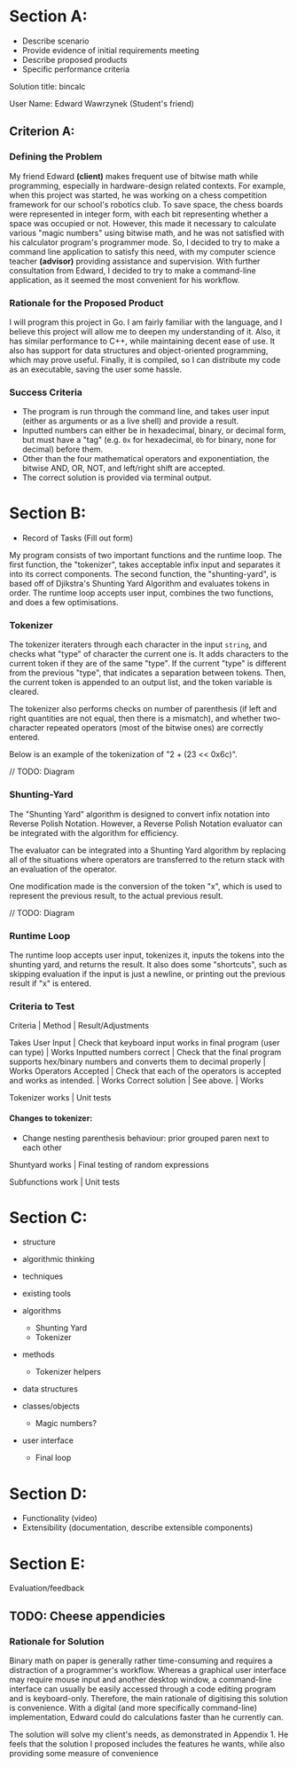 # Section A: 
- Describe scenario
- Provide evidence of initial requirements meeting
- Describe proposed products
- Specific performance criteria

Solution title: bincalc

User Name: Edward Wawrzynek (Student's friend)

## Criterion A:
### Defining the Problem
My friend Edward **(client)** makes frequent use of bitwise math while programming, especially in hardware-design related contexts. For example, when this project was started, he was working on a chess competition framework for our school's robotics club. To save space, the chess boards were represented in integer form, with each bit representing whether a space was occupied or not. However, this made it necessary to calculate various "magic numbers" using bitwise math, and he was not satisfied with his calculator program's programmer mode. So, I decided to try to make a command line application to satisfy this need, with my computer science teacher **(advisor)** providing assistance and supervision. With further consultation from Edward, I decided to try to make a command-line application, as it seemed the most convenient for his workflow. 

### Rationale for the Proposed Product
I will program this project in Go. I am fairly familiar with the language, and I believe this project will allow me to deepen my understanding of it. Also, it has similar performance to C++, while maintaining decent ease of use. It also has support for data structures and object-oriented programming, which may prove useful. Finally, it is compiled, so I can distribute my code as an executable, saving the user some hassle.

### Success Criteria
- The program is run through the command line, and takes user input (either as arguments or as a live shell) and provide a result.
- Inputted numbers can either be in hexadecimal, binary, or decimal form, but must have a "tag" (e.g. ``0x`` for hexadecimal, ``0b`` for binary, none for decimal) before them.
- Other than the four mathematical operators and exponentiation, the bitwise AND, OR, NOT, and left/right shift are accepted. 
- The correct solution is provided via terminal output.



# Section B:
- Record of Tasks (Fill out form)

My program consists of two important functions and the runtime loop. The first function, the "tokenizer", takes acceptable infix input and separates it into its correct components. The second function, the "shunting-yard", is based off of Djikstra's Shunting Yard Algorithm and evaluates tokens in order. The runtime loop accepts user input, combines the two functions, and does a few optimisations.

### Tokenizer
The tokenizer iteraters through each character in the input ``string``, and checks what "type" of character the current one is. It adds characters to the current token if they are of the same "type". If the current "type" is different from the previous "type", that indicates a separation between tokens. Then, the current token is appended to an output list, and the token variable is cleared.

The tokenizer also performs checks on number of parenthesis (if left and right quantities are not equal, then there is a mismatch), and whether two-character repeated operators (most of the bitwise ones) are correctly entered.

Below is an example of the tokenization of "2 + (23 << 0x6c)".

// TODO: Diagram

### Shunting-Yard

The "Shunting Yard" algorithm is designed to convert infix notation into Reverse Polish Notation. However, a Reverse Polish Notation evaluator can be integrated with the algorithm for efficiency. 

The evaluator can be integrated into a Shunting Yard algorithm by replacing all of the situations where operators are transferred to the return stack with an evaluation of the operator.

One modification made is the conversion of the token "x", which is used to represent the previous result, to the actual previous result.

// TODO: Diagram

### Runtime Loop

The runtime loop accepts user input, tokenizes it, inputs the tokens into the shunting yard, and returns the result. It also does some "shortcuts", such as skipping evaluation if the input is just a newline, or printing out the previous result if "x" is entered.

### Criteria to Test
Criteria | Method | Result/Adjustments

Takes User Input         | Check that keyboard input works in final program (user can type)                               | Works
Inputted numbers correct | Check that the final program supports hex/binary numbers and converts them to decimal properly | Works
Operators Accepted       | Check that each of the operators is accepted and works as intended.                            | Works
Correct solution         | See above.                                                                                     | Works

Tokenizer works          | Unit tests
#### Changes to tokenizer:
- Change nesting parenthesis behaviour: prior grouped paren next to each other

Shuntyard works          | Final testing of random expressions

Subfunctions work        | Unit tests



# Section C:
- structure
- algorithmic thinking
- techniques
- existing tools
  
- algorithms
  - Shunting Yard
  - Tokenizer
- methods
  - Tokenizer helpers
- data structures
- classes/objects
  - Magic numbers?
- user interface
  - Final loop

# Section D:
- Functionality (video)
- Extensibility (documentation, describe extensible components)

# Section E:
Evaluation/feedback

## TODO: Cheese appendicies

### Rationale for Solution
Binary math on paper is generally rather time-consuming and requires a distraction of a programmer's workflow. Whereas a graphical user interface may require mouse input and another desktop window, a command-line interface can usually be easily accessed through a code editing program and is keyboard-only. Therefore, the main rationale of digitising this solution is convenience. With a digital (and more specifically command-line) implementation, Edward could do calculations faster than he currently can.



The solution will solve my client's needs, as demonstrated in Appendix 1. He feels that the solution I proposed includes the features he wants, while also providing some measure of convenience
